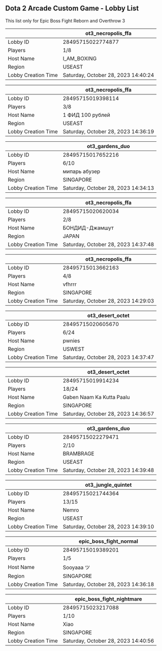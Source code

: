 ## Dota 2 Arcade Custom Game - Lobby List

This list only for Epic Boss Fight Reborn and Overthrow 3

|  | ot3_necropolis_ffa |
| ------ | ------ |
| Lobby ID | 28495715022774877 |
| Players | 1/8 |
| Host Name | I_AM_BOXING |
| Region | USEAST |
| Lobby Creation Time | Saturday, October 28, 2023 14:40:24 |


|  | ot3_necropolis_ffa |
| ------ | ------ |
| Lobby ID | 28495715019398114 |
| Players | 3/8 |
| Host Name | 1 ФИД 100 рублей |
| Region | USEAST |
| Lobby Creation Time | Saturday, October 28, 2023 14:36:19 |


|  | ot3_gardens_duo |
| ------ | ------ |
| Lobby ID | 28495715017652216 |
| Players | 6/10 |
| Host Name | мипарь абузер |
| Region | SINGAPORE |
| Lobby Creation Time | Saturday, October 28, 2023 14:34:13 |


|  | ot3_necropolis_ffa |
| ------ | ------ |
| Lobby ID | 28495715020620034 |
| Players | 2/8 |
| Host Name | БОНДИД-Джамшут |
| Region | JAPAN |
| Lobby Creation Time | Saturday, October 28, 2023 14:37:48 |


|  | ot3_necropolis_ffa |
| ------ | ------ |
| Lobby ID | 28495715013662163 |
| Players | 4/8 |
| Host Name | vfhrrr |
| Region | SINGAPORE |
| Lobby Creation Time | Saturday, October 28, 2023 14:29:03 |


|  | ot3_desert_octet |
| ------ | ------ |
| Lobby ID | 28495715020605670 |
| Players | 6/24 |
| Host Name | pwnies |
| Region | USWEST |
| Lobby Creation Time | Saturday, October 28, 2023 14:37:47 |


|  | ot3_desert_octet |
| ------ | ------ |
| Lobby ID | 28495715019914234 |
| Players | 18/24 |
| Host Name | Gaben Naam Ka Kutta Paalu |
| Region | SINGAPORE |
| Lobby Creation Time | Saturday, October 28, 2023 14:36:57 |


|  | ot3_gardens_duo |
| ------ | ------ |
| Lobby ID | 28495715022279471 |
| Players | 2/10 |
| Host Name | BRAMBRAGE |
| Region | USEAST |
| Lobby Creation Time | Saturday, October 28, 2023 14:39:48 |


|  | ot3_jungle_quintet |
| ------ | ------ |
| Lobby ID | 28495715021744364 |
| Players | 13/15 |
| Host Name | Nemro |
| Region | USEAST |
| Lobby Creation Time | Saturday, October 28, 2023 14:39:10 |


|  | epic_boss_fight_normal |
| ------ | ------ |
| Lobby ID | 28495715019389201 |
| Players | 1/5 |
| Host Name | Sooyaaa ツ |
| Region | SINGAPORE |
| Lobby Creation Time | Saturday, October 28, 2023 14:36:18 |


|  | epic_boss_fight_nightmare |
| ------ | ------ |
| Lobby ID | 28495715023217088 |
| Players | 1/10 |
| Host Name | Xiao |
| Region | SINGAPORE |
| Lobby Creation Time | Saturday, October 28, 2023 14:40:56 |


